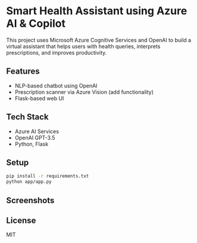 # Smart Health Assistant using Azure AI & Copilot

This project uses Microsoft Azure Cognitive Services and OpenAI to build a virtual assistant that helps users with health queries, interprets prescriptions, and improves productivity.

## Features
- NLP-based chatbot using OpenAI
- Prescription scanner via Azure Vision (add functionality)
- Flask-based web UI

## Tech Stack
- Azure AI Services
- OpenAI GPT-3.5
- Python, Flask

## Setup
```bash
pip install -r requirements.txt
python app/app.py
```

## Screenshots


## License
MIT
